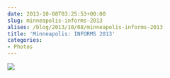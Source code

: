 ```yaml
---
date: 2013-10-08T03:25:53+00:00
slug: minneapolis-informs-2013
alises: /blog/2013/10/08/minneapolis-informs-2013
title: 'Minneapolis: INFORMS 2013'
categories:
- Photos
---
```


![](/images/2013/Photo-Oct-06-7-25-31.jpg)
